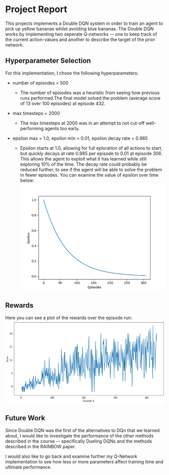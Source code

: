 # Project Report

This projects implements a Double DQN system in order to train an agent to pick up yellow bananas whilst avoiding blue bananas.  The Double DQN works by implementing two seperate Q-networks -- one to keep track of the current action-values and another to describe the target of the prior network. 

## Hyperparameter Selection

For this implementation, I chose the following hyperparameters: 
* number of episodes = 500 
    - The number of episodes was a heuristic from seeing how previous runs performed.The final model solved the problem (average score of 13 over 100 episodes) at episode 432.

* max timesteps = 2000 
    - The max timesteps at 2000 was in an attempt to not cut-off well-performing agents too early.

* epsilon max = 1.0,  epsilon min = 0.01,  epsilon decay rate = 0.985
    - Epsilon starts at 1.0, allowing for full eploration of all actions to start, but quickly decays at rate 0.985 per episode to 0.01 at episode 306.  This allows the agent to exploit what it has learned while still exploring 10% of the time. The decay rate could probably be reduced further, to see if the agent will be able to solve the problem in fewer episodes.  You can examine the value of epsilon over time below:
    ![Value of epsilon over time](epsilon-decay.png?raw=true "Epsilon Decay")


## Rewards
Here you can see a plot of the rewards over the episode run:
![Score per episode](scores-vs-episodes.png?raw=true "Rewards over Episodes")


## Future Work
Since Double DQN was the first of the alternatives to DQn that we learned about, I would like to investigate the performance of the other methods described in the course -- specifically Dueling DQNs and the methods described in the RAINBOW paper.

I would also like to go back and examine further my Q-Network implementation to see how less or more parameters affect training time and ultimate performance.